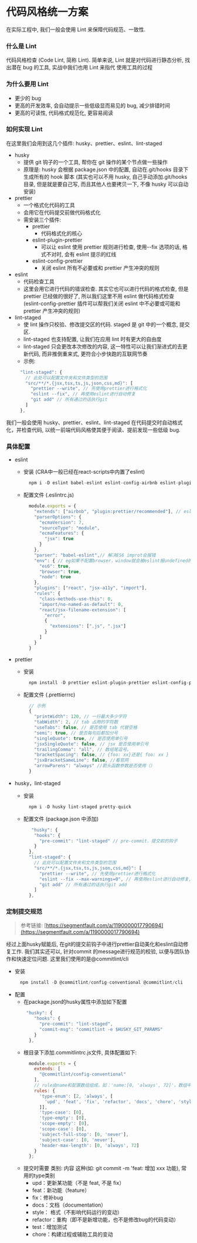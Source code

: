 # 代码风格统一方案

在实际工程中, 我们一般会使用 Lint 来保障代码规范、一致性.

### 什么是 Lint

代码风格检查 (Code Lint, 简称 Lint).
简单来说, Lint 就是对代码进行静态分析, 找出潜在 bug 的工具, 实战中我们也用 Lint 来指代 使用工具的过程

### 为什么要用 Lint

- 更少的 bug
- 更高的开发效率, 会自动提示一些低级显而易见的 bug, 减少排错时间
- 更高的可读性, 代码格式规范化, 更容易阅读

### 如何实现 Lint

在这里我们会用到这几个插件: husky、prettier、eslint、lint-staged

- husky
  - 提供 git 钩子的一个工具, 帮你在 git 操作的某个节点做一些操作
  - 原理是: husky 会根据 package.json 中的配置, 自动在.git/hooks 目录下生成所有的 hook 脚本 (其实也可以不用 husky, 自己手动添加.git/hooks 目录, 但是就是要自己写, 而且其他人也要拷贝一下, 不像 husky 可以自动安装)
- prettier
  - 一个格式化代码的工具
  - 会用它在代码提交前做代码格式化
  - 需安装三个插件:
    - prettier
      - 代码格式化的核心
    - eslint-plugin-prettier
      - 可以让 eslint 使用 prettier 规则进行检查, 使用--fix 选项的话, 格式不对时, 会有 eslint 提示的红线
    - eslint-config-prettier
      - 关闭 eslint 所有不必要或和 prettier 产生冲突的规则
- eslint
  - 代码检查工具
  - 这里会用它进行代码的错误检查. 其实它也可以进行代码的格式检查, 但是 prettier 已经做的很好了, 所以我们这里不用 eslint 做代码格式检查 (eslint-config-prettier 插件可以帮我们关闭 eslint 中不必要或可能和 prettier 产生冲突的规则)
- lint-staged
  - 使 lint 操作只校验、修改提交区的代码. staged 是 git 中的一个概念, 提交区.
  - lint-staged 也支持配置, 让我们在应用 lint 时有更大的自由度
  - lint-staged 只会更改本次修改的内容, 这一特性可以让我们渐进式的去更新代码, 而非推倒重来式, 更符合小步快跑的互联网节奏
  - 示例:
  ```js
    "lint-staged": {
      // 此处可以配置文件夹和文件类型的范围
      "src/**/*.{jsx,tsx,ts,js,json,css,md}": [
        "prettier --write", // 先使用prettier进行格式化
        "eslint --fix", // 再使用eslint进行自动修复
        "git add" // 所有通过的话执行git
      ]
    },
  ```

我们一般会使用 husky、prettier、eslint、lint-staged 在代码提交时自动格式化，并检查代码, 以统一前端代码风格使其便于阅读、提前发现一些低级 bug.

### 具体配置

- eslint

  - 安装 (CRA中一般已经在react-scripts中内置了eslint)
    ```js
      npm i -D eslint babel-eslint eslint-config-airbnb eslint-plugin-import eslint-plugin-jsx-a11y eslint-plugin-react
    ```
  - 配置文件 (.eslintrc.js)

    ```js
      module.exports = {
        "extends": ["airbnb", "plugin:prettier/recommended"], // eslint扩展规则
        "parserOptions": {
          "ecmaVersion": 7,
          "sourceType": "module",
          "ecmaFeatures": {
            "jsx": true
          }
        },
        "parser": "babel-eslint",// 解决ES6 improt会报错
        "env": { // eg如果不配置browser，window就会被eslint报undefined的错
          "es6": true,
          "browser": true,
          "node": true
        },
        "plugins": ["react", "jsx-a11y", "import"],
        "rules": {
          "class-methods-use-this": 0,
          "import/no-named-as-default": 0,
          "react/jsx-filename-extension": [
            "error",
            {
              "extensions": [".js", ".jsx"]
            }
          ]
        }
      }
    ```

- prettier

  - 安装
    ```js
      npm install -D prettier eslint-plugin-prettier eslint-config-prettier
    ```
  - 配置文件 (.prettierrrc)
    ```js
      // 示例
      {
        "printWidth": 120, // 一行最大多少字符
        "tabWidth": 2, // tab 占用的字符数
        "useTabs": false, // 是否使用 tab 代替空格
        "semi": true, // 是否每句后都加分号
        "singleQuote": true, // 是否使用单引号
        "jsxSingleQuote": false, // jsx 是否使用单引号
        "trailingComma": "all", // 数组尾逗号。
        "bracketSpacing": false, // {foo: xx}还是{ foo: xx }
        "jsxBracketSameLine": false, //看官网
        "arrowParens": "always" //箭头函数参数是否使用（）
      }
    ```

- husky，lint-staged

  - 安装
    ```js
      npm i -D husky lint-staged pretty-quick
    ```
  - 配置文件 (package.json 中添加)

    ```js
       "husky": {
        "hooks": {
          "pre-commit": "lint-staged" // pre-commit，提交前的钩子
        }
      },
      "lint-staged": {
        // 此处可以配置文件夹和文件类型的范围
        "src/**/*.{jsx,tsx,ts,js,json,css,md}": [
          "prettier --write", // 先使用prettier进行格式化
          "eslint --fix --max-warnings=0", // 再使用eslint进行自动修复, warning数最多不能超过0
          "git add" // 所有通过的话执行git add
        ]
      },
    ```


### 定制提交规范
> 参考链接: [https://segmentfault.com/a/1190000017790694](https://segmentfault.com/a/1190000017790694)

经过上面husky赋能后, 在git的提交前钩子中进行prettier自动美化和eslint自动修复工作. 我们其实还可以, 针对commit 的message进行规范的校验, 以便与团队协作和快速定位问题. 这里我们使用的是@commitlint/cli

- 安装
  ```js
    npm install -D @commitlint/config-conventional @commitlint/cli
  ``` 
- 配置
  - 在package.json的husky属性中添加如下配置 
    ```js
     "husky": {
        "hooks": {
          "pre-commit": "lint-staged",
          "commit-msg": "commitlint -e $HUSKY_GIT_PARAMS"
        }
      },
    ```
  - 根目录下添加.commitlintrc.js文件, 具体配置如下:
    ```js
      module.exports = {
        extends: [
          "@commitlint/config-conventional"
        ],
        // rule由name和配置数组组成，如：'name:[0, 'always', 72]'，数组中第一位为level，可选0,1,2，0为disable，1为warning，2为error，第二位为应用与否，可选always|never，第三位该rule的值
        rules: {
          'type-enum': [2, 'always', [
            'upd', 'feat', 'fix', 'refactor', 'docs', 'chore', 'style', 'revert'
          ]],
          'type-case': [0],
          'type-empty': [0],
          'scope-empty': [0],
          'scope-case': [0],
          'subject-full-stop': [0, 'never'],
          'subject-case': [0, 'never'],
          'header-max-length': [0, 'always', 72]
        }
      };
    ```
  - 提交时需要 类别: 内容 这种(如: git commit -m 'feat: 增加 xxx 功能), 常用的type类别 
    - upd：更新某功能（不是 feat, 不是 fix）
    - feat：新功能（feature）
    - fix：修补bug
    - docs：文档（documentation）
    - style： 格式（不影响代码运行的变动）
    - refactor：重构（即不是新增功能，也不是修改bug的代码变动）
    - test：增加测试
    - chore：构建过程或辅助工具的变动
